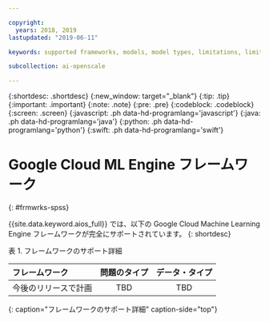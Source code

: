 ```yaml
---

copyright:
  years: 2018, 2019
lastupdated: "2019-06-11"

keywords: supported frameworks, models, model types, limitations, limits, spss, c&ds

subcollection: ai-openscale

---
```


{:shortdesc: .shortdesc}
{:new_window: target="_blank"}
{:tip: .tip}
{:important: .important}
{:note: .note}
{:pre: .pre}
{:codeblock: .codeblock}
{:screen: .screen}
{:javascript: .ph data-hd-programlang='javascript'}
{:java: .ph data-hd-programlang='java'}
{:python: .ph data-hd-programlang='python'}
{:swift: .ph data-hd-programlang='swift'}

# Google Cloud ML Engine フレームワーク
{: #frmwrks-spss}

{{site.data.keyword.aios_full}} では、以下の Google Cloud Machine Learning Engine フレームワークが完全にサポートされています。
{: shortdesc}

表 1. フレームワークのサポート詳細

| フレームワーク | 問題のタイプ | データ・タイプ |
|:---|:---:|:---:|
| 今後のリリースで計画 | TBD | TBD |
{: caption="フレームワークのサポート詳細" caption-side="top"}



